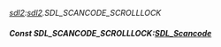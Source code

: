 _[sdl2](../../modules/sdl2/sdl2-module.md):[sdl2](../../modules/sdl2/sdl2-module.md).SDL\_SCANCODE\_SCROLLLOCK_
##### Const SDL\_SCANCODE\_SCROLLLOCK:[SDL_Scancode](../../modules/sdl2/sdl2-sdl_scancode.md)
